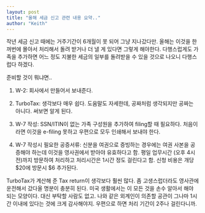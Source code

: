 ```yaml
---
layout: post
title: "올해 세금 신고 관련 내용 요약.."
author: "Keith"
---
```



작년 세금 신고 때에는 거주기간이 6개월이 못 되어 그냥 지나갔다만. 올해는 이것을 한꺼번에 몰아서 처리해서 돌려 받거나 더 낼 게 있다면 그렇게 해야한다. 다행스럽게도 가족을 추가하면 어느 정도 지불한 세금의 일부를 돌려받을 수 있을 것으로 나오니 다행스럽다 하겠다.




준비할 것이 뭐냐면..




1) W-2: 회사에서 만들어서 보내준다. 

2) TurboTax: 생각보다 매우 쉽다. 도움말도 자세한데, 공짜처럼 생각되지만 공짜는 아니다. 써보면 알게 된다.

3) W-7 작성: SSN/ITIN이 없는 가족 구성원을 추가하여 filing할 때 필요하다. 처음이라면 이것을 e-filing 못하고 우편으로 모두 인쇄해서 보내야 한다.

4) W-7 작성시 필요한 공증서류: 신분을 여권으로 증빙하는 경우에는 여권 사본을 공증해야 하는데 이것을 영사권에서 받아야 유효하다고 함. 평일 업무시간 (오후 4시전)까지 방문하여 처리하고 처리시간은 1시간 정도 걸린다고 함. 신청 비용은 개당 $20에 방문시 $6 추가된다.




TurboTax가 계산해 준 Tax return이 생각보다 훨씬 많다. 좀 고생스럽더라도 영사관에 운전해서 갔다올 명분이 충분히 된다. 미국 생활에서는 이 모든 것을 손수 알아서 해야 되는 모양이다. 대신 부탁할 사람도 없고. 나와 같은 외계인이 의존할 공관이 그나마 1시간 이내에 있다는 것에 크게 감사해야지. 우편으로 하면 처리 기간이 2주나 걸린다니까.


